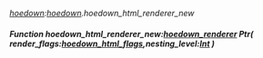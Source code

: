 _[hoedown](../../modules/hoedown/hoedown-module.md):[hoedown](../../modules/hoedown/hoedown-module.md).hoedown\_html\_renderer\_new_
##### Function hoedown\_html\_renderer\_new:[hoedown_renderer](../../modules/hoedown/hoedown-hoedown_renderer.md) Ptr( render_flags:[hoedown_html_flags](../../modules/hoedown/hoedown-hoedown_html_flags.md),nesting_level:[Int](../../modules/wonkey/wonkey-types-int.md) )
